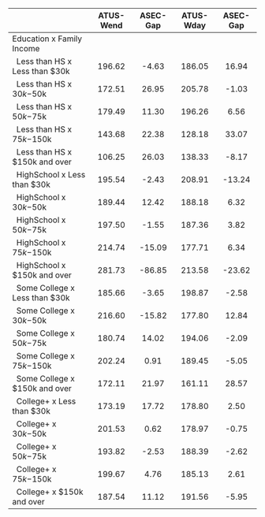 
|                      |    ATUS-Wend |     ASEC-Gap |    ATUS-Wday |     ASEC-Gap |
| -------------------- | :----------: | :----------: | :----------: | :----------: |
| Education x Family Income |              |              |              |              |
| &nbsp;&nbsp;Less than HS x Less than $30k |       196.62 |        -4.63 |       186.05 |        16.94 |
| &nbsp;&nbsp;Less than HS x $30k-$50k |       172.51 |        26.95 |       205.78 |        -1.03 |
| &nbsp;&nbsp;Less than HS x $50k-$75k |       179.49 |        11.30 |       196.26 |         6.56 |
| &nbsp;&nbsp;Less than HS x $75k-$150k |       143.68 |        22.38 |       128.18 |        33.07 |
| &nbsp;&nbsp;Less than HS x $150k and over |       106.25 |        26.03 |       138.33 |        -8.17 |
| &nbsp;&nbsp;HighSchool x Less than $30k |       195.54 |        -2.43 |       208.91 |       -13.24 |
| &nbsp;&nbsp;HighSchool x $30k-$50k |       189.44 |        12.42 |       188.18 |         6.32 |
| &nbsp;&nbsp;HighSchool x $50k-$75k |       197.50 |        -1.55 |       187.36 |         3.82 |
| &nbsp;&nbsp;HighSchool x $75k-$150k |       214.74 |       -15.09 |       177.71 |         6.34 |
| &nbsp;&nbsp;HighSchool x $150k and over |       281.73 |       -86.85 |       213.58 |       -23.62 |
| &nbsp;&nbsp;Some College x Less than $30k |       185.66 |        -3.65 |       198.87 |        -2.58 |
| &nbsp;&nbsp;Some College x $30k-$50k |       216.60 |       -15.82 |       177.80 |        12.84 |
| &nbsp;&nbsp;Some College x $50k-$75k |       180.74 |        14.02 |       194.06 |        -2.09 |
| &nbsp;&nbsp;Some College x $75k-$150k |       202.24 |         0.91 |       189.45 |        -5.05 |
| &nbsp;&nbsp;Some College x $150k and over |       172.11 |        21.97 |       161.11 |        28.57 |
| &nbsp;&nbsp;College+ x Less than $30k |       173.19 |        17.72 |       178.80 |         2.50 |
| &nbsp;&nbsp;College+ x $30k-$50k |       201.53 |         0.62 |       178.97 |        -0.75 |
| &nbsp;&nbsp;College+ x $50k-$75k |       193.82 |        -2.53 |       188.39 |        -2.62 |
| &nbsp;&nbsp;College+ x $75k-$150k |       199.67 |         4.76 |       185.13 |         2.61 |
| &nbsp;&nbsp;College+ x $150k and over |       187.54 |        11.12 |       191.56 |        -5.95 |

